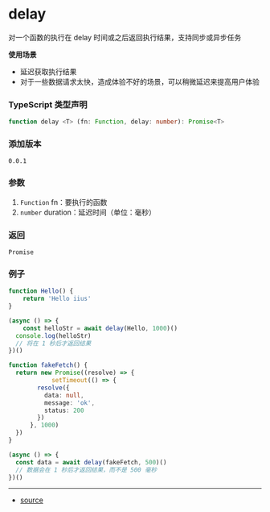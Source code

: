 # delay

对一个函数的执行在 delay 时间或之后返回执行结果，支持同步或异步任务



**使用场景**

- 延迟获取执行结果
- 对于一些数据请求太快，造成体验不好的场景，可以稍微延迟来提高用户体验




### TypeScript 类型声明

```typescript
function delay <T> (fn: Function, delay: number): Promise<T>
```



### 添加版本

`0.0.1`



### 参数

1. `Function` fn：要执行的函数
2. `number` duration：延迟时间（单位：毫秒）




### 返回

`Promise`



### 例子

```typescript
function Hello() {
	return 'Hello iius'
}

(async () => {
	const helloStr = await delay(Hello, 1000)()
  console.log(helloStr)
  // 将在 1 秒后才返回结果
})()

function fakeFetch() {
  return new Promise((resolve) => {
			setTimeout(() => {
        resolve({
          data: null,
          message: 'ok',
          status: 200
        })
      }, 1000)
  })
}

(async () => {
  const data = await delay(fakeFetch, 500)()
  // 数据会在 1 秒后才返回结果，而不是 500 毫秒
})()
```


----

- [source](https://github.com/iius-l/iius-s/blob/main/src/common/delay.ts)